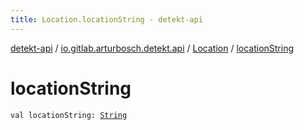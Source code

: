 ```yaml
---
title: Location.locationString - detekt-api
---
```


[detekt-api](../../index.html) / [io.gitlab.arturbosch.detekt.api](../index.html) / [Location](index.html) / [locationString](./location-string.html)

# locationString

`val locationString: `[`String`](https://kotlinlang.org/api/latest/jvm/stdlib/kotlin/-string/index.html)